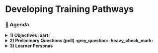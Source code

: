 # Developing Training Pathways
### :scroll: Agenda

<details>
  <summary><b>1) Objectives :dart: </b> </summary>
  
1. Provide a small sampler of the TechChange training, using opensource technoloigies.
1. Facilitate participants to initialize the process of developing an online training pathway.
1. Initiate dialogue on creating interactive virtual online content and trainings, both live and recorded.

</details>

<details>
  <summary><b>2) Preliminary Questions (poll) :grey_question: :heavy_check_mark: </b> </summary>

Try this poll (_hold control 'Ctrl' and then click to open in new tab!_):
[Preliminary Poll](https://github.com/imujawar/MEDAB_imran/blob/master/training%20poll.md "Go to Poll")

</details>

<details>
  <summary><b>3) Learner Personas </b></summary>
  
The learner personas can be found in this [Google folder](https://drive.google.com/drive/folders/13WeXRgnRgEDhpFb_Y4356mcr2TvlaGM0?usp=sharing) (_hold control and then click to open in new tab!_)

Please pick one Learner Persona you are familiar with, to identify and list **Existing** resources and **Needs** for virtual trainings for them:

[![](https://api.gh-polls.com/poll/01E586D2B42XCWNDH6YASBW4WN/1.%20Deputy%20Country%20Director%20%5BCDC%5D)](https://api.gh-polls.com/poll/01E586D2B42XCWNDH6YASBW4WN/1.%20Deputy%20Country%20Director%20%5BCDC%5D/vote)
[![](https://api.gh-polls.com/poll/01E586D2B42XCWNDH6YASBW4WN/2.%20M%26E%20Specialist%20%5BCDC%5D)](https://api.gh-polls.com/poll/01E586D2B42XCWNDH6YASBW4WN/2.%20M%26E%20Specialist%20%5BCDC%5D/vote)
[![](https://api.gh-polls.com/poll/01E586D2B42XCWNDH6YASBW4WN/3.%20SI%20Chief%20%5BCDC%5D)](https://api.gh-polls.com/poll/01E586D2B42XCWNDH6YASBW4WN/3.%20SI%20Chief%20%5BCDC%5D/vote)
[![](https://api.gh-polls.com/poll/01E586D2B42XCWNDH6YASBW4WN/4.%20Testing%20Adviser%20%5BCDC%5D)](https://api.gh-polls.com/poll/01E586D2B42XCWNDH6YASBW4WN/4.%20Testing%20Adviser%20%5BCDC%5D/vote)
[![](https://api.gh-polls.com/poll/01E586D2B42XCWNDH6YASBW4WN/5.%20MoH%20C%26T%20Adviser)](https://api.gh-polls.com/poll/01E586D2B42XCWNDH6YASBW4WN/5.%20MoH%20C%26T%20Adviser/vote)
[![](https://api.gh-polls.com/poll/01E586D2B42XCWNDH6YASBW4WN/6.%20Data%20Manager%20%5BPartner%5D)](https://api.gh-polls.com/poll/01E586D2B42XCWNDH6YASBW4WN/6.%20Data%20Manager%20%5BPartner%5D/vote)

<img src="https://github.com/imujawar/MEDAB_imran/blob/master/images/googledoc.JPG" width="600">

</details>
